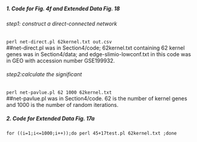 ##### 1. Code for Fig. 4f and Extended Data Fig. 18
###### step1: construct a direct-connected network
`perl net-direct.pl 62kernel.txt out.csv`  
##net-direct.pl was in Section4/code; 62kernel.txt containing 62 kernel genes was in Section4/data; and edge-slimio-lowconf.txt in this code was in GEO with accession number GSE199932.
###### step2:calculate the significant
`perl net-pavlue.pl 62 1000 62kernel.txt`   
##net-pavlue.pl was in Section4/code. 62 is the number of kernel genes and 1000 is the number of random iterations.

##### 2. Code for Extended Data Fig. 17a
`for ((i=1;i<=1000;i++));do perl 45+17test.pl 62kernel.txt ;done`
